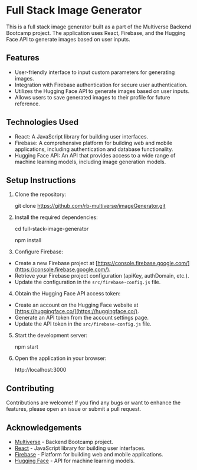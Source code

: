 # Full Stack Image Generator

This is a full stack image generator built as a part of the Multiverse Backend Bootcamp project. The application uses React, Firebase, and the Hugging Face API to generate images based on user inputs.

## Features

- User-friendly interface to input custom parameters for generating images.
- Integration with Firebase authentication for secure user authentication.
- Utilizes the Hugging Face API to generate images based on user inputs.
- Allows users to save generated images to their profile for future reference.

## Technologies Used

- React: A JavaScript library for building user interfaces.
- Firebase: A comprehensive platform for building web and mobile applications, including authentication and database functionality.
- Hugging Face API: An API that provides access to a wide range of machine learning models, including image generation models.

## Setup Instructions

1. Clone the repository:

    git clone <https://github.com/rb-multiverse/imageGenerator.git>

2. Install the required dependencies:

    cd full-stack-image-generator
    
    npm install

3. Configure Firebase:

- Create a new Firebase project at [https://console.firebase.google.com/](https://console.firebase.google.com/).
- Retrieve your Firebase project configuration (apiKey, authDomain, etc.).
- Update the configuration in the `src/firebase-config.js` file.

4. Obtain the Hugging Face API access token:

- Create an account on the Hugging Face website at [https://huggingface.co/](https://huggingface.co/).
- Generate an API token from the account settings page.
- Update the API token in the `src/firebase-config.js` file.

5. Start the development server:

    npm start

6. Open the application in your browser:

    http://localhost:3000

## Contributing

Contributions are welcome! If you find any bugs or want to enhance the features, please open an issue or submit a pull request.

## Acknowledgements

- [Multiverse](https://www.multiverse.io/) - Backend Bootcamp project.
- [React](https://reactjs.org/) - JavaScript library for building user interfaces.
- [Firebase](https://firebase.google.com/) - Platform for building web and mobile applications.
- [Hugging Face](https://huggingface.co/) - API for machine learning models.

